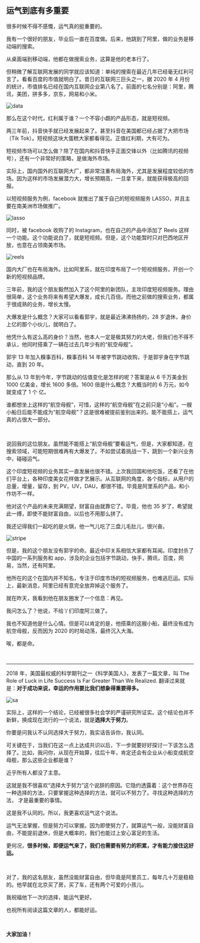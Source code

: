 ## 运气到底有多重要

很多时候不得不感慨，运气真的挺重要的。

我有一个很好的朋友，毕业后一直在百度做。后来，他跳到了阿里，做的业务是移动端的搜索。

从桌面端到移动端，他都在做搜索业务，这算是他的老本行了。

但稍微了解互联网发展的同学就应该知道：单纯的搜索在最近几年已经毫无红利可言了。看看百度的市值就明白了。昔日的互联网三巨头之一，据 2020 年 4 月份的统计，市值排名已经在国内互联网企业第八名了。前面的七名分别是：阿里，腾讯，美团，拼多多，京东，网易和小米。

![data](data.jpg)

那么在这个时代，红利属于谁？一个不容小觑的产品形态，就是短视频。

两三年前，抖音快手就已经发展起来了。甚至抖音在美国都已经占据了大把市场（Tik Tok）。短视频这块大蛋糕大家都看得见。正值红利期，大有可为。

短视频市场可以怎么做？除了在国内和抖音快手正面交锋以外（比如腾讯的视频号），还有一个非常好的策略，是做海外市场。

实际上，国内国外的互联网大厂，都非常注重布局海外，尤其是发展程度较低的市场。因为这样的市场发展潜力大，增长预期高，一旦拿下来，就能获得极高的回报。

以短视频服务为例，facebook 就推出了属于自己的短视频服务 LASSO，并且主要在南美洲市场做推广。

![lasso](lasso.png)

同时，被 facebook 收购了的 Instagram，也在自己的产品中添加了 Reels 这样一个功能。这个功能说白了，就是短视频。但是，这个功能暂时只对巴西地区开放，也意在占领南美市场。

![reels](reels.png)

国内大厂也在布局海外。比如阿里系，就在印度布局了一个短视频服务，开创一个新的短视频品牌。

三年前，我的这个朋友毅然加入了这个阿里的新团队，主攻印度短视频服务。理由很简单，这个业务将来有希望大爆发，成长几百倍。而他之前做的搜索业务，都属于很成熟的业务，增长太慢。

大爆发是什么概念？大家可以看看郭宇，就是最近沸沸扬扬的，28 岁退休，身价上亿的那个小伙儿，就明白了。

他凭什么有这么高的身价？当然，他本人一定是极其努力的大佬，但我们也不得不承认，他同时搭乘了一辆在过去几年少有的“航空母舰”。

郭宇 13 年加入糗事百科，糗事百科 14 年被字节跳动收购，于是郭宇身在字节跳动，直到 20 年。

那么从 13 年到今年，字节跳动的估值变化是怎样的呢？答案是从  6 千万美金到  1000 亿美金，增长 1600 多倍。1600 倍是什么概念？大概当时的 6 万元，如今就变成了 1 个 亿。

谁都想坐上这样的“航空母舰”，可惜，这样的“航空母舰”在之前只是“小船”。一艘小船日后能不能成为“航空母舰”？这是很难被提前鉴别出来的。能不能搭上，运气真的占很大一部分。

<br/>

说回我的这位朋友。虽然能不能搭上“航空母舰”要看运气，但是，大家都知道，在搜索领域，可能短期很难再有大爆发了。不如尝试着挑战一下，跳到一个新兴业务中，碰碰运气。

这个印度短视频的业务其实一直发展也很不错。上次我回国和他吃饭，还看了在他们平台上，各种印度美女花样做才艺展示。从互联网的角度，各个指标，从用户的总量，增量，留存，到 PV，UV，DAU，都很不错。毕竟是阿里系的产品，和小作坊不一样。

他对这个产品的未来充满期望，财富自由就靠它了。毕竟，他也 35 岁了，希望就此一搏，即使不能财富自由，以后也不用那么拼了。

我还记得我们一起吃的是火锅，他一气儿吃了三盘儿毛肚儿，很兴奋。

![stripe](stripe.jpg)

但是，我的这个朋友没有郭宇的命。最近中印关系相信大家都有耳闻。印度封杀了中国的一系列服务和 app，涉及的企业包括字节跳动，快手，腾讯，百度，网易，当然，还有阿里。

他所在的这个在国内并不知名，专注于印度市场的短视频服务，也难逃厄运。实际上，最新消息，阿里已经有意完全放弃掉这个服务了。

就在昨天，我看到他在朋友圈发了一个信息：再见。

我问怎么了？他说，不给丫们印度阿三做了。

我也不知道他是什么心情。但是可以肯定的是，他搭乘的这艘小船，最终没有成为航空母舰，反而因为 2020 的时局动荡，最终沉入大海。

唉，都是命。

<br/>

---

2018 年，美国最权威的科学期刊之一《科学美国人》，发表了一篇文章，叫 The Role of Luck in Life Success Is Far Greater Than We Realized. 翻译过来就是：**对于成功来说，幸运的作用要比我们想象得重要得多。**

![sa](sa.png)

实际上，这样的一个结论，已经被很多社会学的严谨研究所证实。这个结论也并不新鲜，换成现在流行的一个说法，就是**选择大于努力**。

你要是问我认不认同选择大于努力，我实话告诉你，我认同。

可关键在于，当我们在这一点上达成共识以后，下一步就要好好探讨一下该怎么选择了。比如，我问你，从现在开始算，往后十年，肯定还会有企业从小船变成航空母舰，那么这些企业都是谁？

近乎所有人都没了主意。

这就是我不很喜欢“选择大于努力”这个说辞的原因。它隐约透露着：这个世界存在一种选择的方法，只要掌握这种选择的方法，就可以不努力了。寻找这种选择的方法， 才是最重要的事情。

这是我不认同的。所以，我更喜欢运气这个说法。

运气无法掌握，但是努力可以掌握。因为即使努力了，就算运气一般，没能财富自由，不能提前退休，但是大概率的，我们也能过上安心富足的生活。

更何况，**很多时候，即便运气来了，我们也需要有努力的积累，才有能力接住这好运。**

<br/>

对了，我的这名朋友，虽然没能财富自由，但毕竟是阿里员工，每年几十万是稳稳的。他早就在北京买了房，买了车，还有两个可爱的小孩儿。

我祝福他下一次的选择，能运气更好。

也祝所有阅读这篇文章的人，都能好运。

<br/>

**大家加油！**